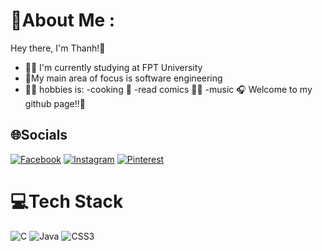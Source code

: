 # 💫About Me :
Hey there, I'm Thanh!🐸
- 👨‍🎓 I'm currently studying at FPT University
- 🔭My main area of focus is software engineering
- 🤸‍♂ hobbies is:
         -cooking 🍳
         -read comics 🦸‍♂
         -music 🎧
Welcome to my github page!!👋

## 🌐Socials
[![Facebook](https://img.shields.io/badge/Facebook-%231877F2.svg?logo=Facebook&logoColor=white)](https://facebook.com/https://www.facebook.com/t.52.0hz/) [![Instagram](https://img.shields.io/badge/Instagram-%23E4405F.svg?logo=Instagram&logoColor=white)](https://instagram.com/https://www.instagram.com/t.52.0hz/) [![Pinterest](https://img.shields.io/badge/Pinterest-%23E60023.svg?logo=Pinterest&logoColor=white)](https://pinterest.com/https://www.pinterest.com.au/thahh2210/) 

# 💻Tech Stack
![C](https://img.shields.io/badge/c-%2300599C.svg?style=for-the-badge&logo=c&logoColor=white) ![Java](https://img.shields.io/badge/java-%23ED8B00.svg?style=for-the-badge&logo=java&logoColor=white) ![CSS3](https://img.shields.io/badge/css3-%231572B6.svg?style=for-the-badge&logo=css3&logoColor=white)



